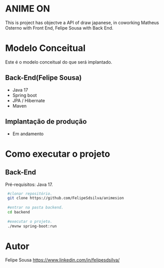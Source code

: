 # ANIME ON
This is project has objectve a API of draw japanese, in coworking Matheus Osterno with Front End, Felipe Sousa with Back End.

# Modelo Conceitual
Este é o modelo conceitual do que será implantado.



## Back-End(Felipe Sousa)
  - Java 17
  - Spring boot
  - JPA / Hibernate
  - Maven

## Implantação de produção
  - Em andamento
 
  
# Como executar o projeto

## Back-End

Pré-requisitos: Java 17.

```bash
 #clonar repositório.
 git clone https://github.com/FelipeSdsilva/animesion
 
 #entrar na pasta backend.
 cd backend
 
 #executar o projeto.
 ./mvnw spring-boot:run
```

# Autor

Felipe Sousa 
https://www.linkedin.com/in/felipesdsilva/